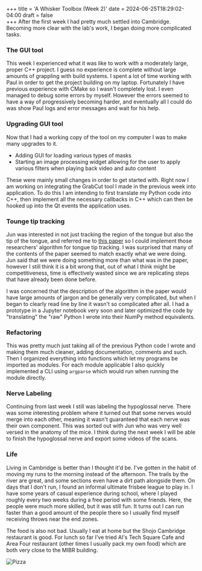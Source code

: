 +++
title = 'A Whisker Toolbox (Week 2)'
date = 2024-06-25T18:29:02-04:00
draft = false  
+++
After the first week I had pretty much settled into Cambridge. Becoming more clear with the lab's work, I began doing more complicated tasks. 

### The GUI tool 
This week I experienced what it was like to work with a moderately large, proper C++ project. I guess no experience is complete without large amounts of grappling with build systems. I spent a lot of time working with Paul in order to get the project building on my laptop. Fortunately I have previous experience with CMake so I wasn't completely lost. I even managed to debug some errors by myself. However the errors seemed to have a way of progressively becoming harder, and eventually all I could do was show Paul logs and error messages and wait for his help.

### Upgrading GUI tool
Now that I had a working copy of the tool on my computer I was to make many upgrades to it.
- Adding GUI for loading various types of masks
- Starting an image processing widget allowing for the user to apply various filters when playing back video and auto content

These were mainly small changes in order to get started with. Right now I am working on integrating the GrabCut tool I made in the previous week into application. To do this I am intending to first translate my Python code into C++, then implement all the necessary callbacks in C++ which can then be hooked up into the Qt events the application uses.  

### Tounge tip tracking
Jun was interested in not just tracking the region of the tongue but also the tip of the tongue, and referred me to [this paper](https://www.ncbi.nlm.nih.gov/pmc/articles/PMC8299742/) so I could implement those researchers' algorithm for tongue tip tracking. I was surprised that many of the contents of the paper seemed to match exactly what we were doing. Jun said that we were doing something more than what was in the paper, however I still think it is a bit wrong that, out of what I think might be competitiveness, time is effectively wasted since we are replicating steps that have already been done before. 

I was concerned that the description of the algorithm in the paper would have large amounts of jargon and be generally very complicated, but when I began to clearly read line by line it wasn't so complicated after all. I had a prototype in a Jupyter notebook very soon and later optimized the code by "translating" the "raw" Python I wrote into their NumPy method equivalents.

### Refactoring
This was pretty much just taking all of the previous Python code I wrote and making them much cleaner, adding documentation, comments and such. Then I organized everything into functions which let my programs be imported as modules. For each module applicable I also quickly implemented a CLI using `argparse` which would run when running the module directly. 

### Nerve Labeling
Continuing from last week I still was labeling the hypoglossal nerve. There was some interesting problem where it turned out that some nerves would merge into each other, meaning it wasn't guaranteed that each nerve was their own component. This was sorted out with Jun who was very well versed in the anatomy of the mice. I think during the next week I will be able to finish the hypoglossal nerve and export some videos of the scans. 

### Life
Living in Cambridge is better than I thought it'd be. I've gotten in the habit of moving my runs to the morning instead of the afternoon. The trails by the river are great, and some sections even have a dirt path alongside them. On days that I don't run, I found an informal ultimate frisbee league to play in. I have some years of casual experience during school, where I played roughly every two weeks during a free period with some friends. Here, the people were much more skilled, but it was still fun. It turns out I can run faster than a good amount of the people there so I usually find myself receiving throws near the end zones.  

The food is also not bad. Usually I eat at home but the Shojo Cambridge restaurant is good. For lunch so far I've tried Al's Tech Square Cafe and Area Four restaurant (other times I usually pack my own food) which are both very close to the MIBR building.

![Pizza](/images/IMG_0017.jpeg)

